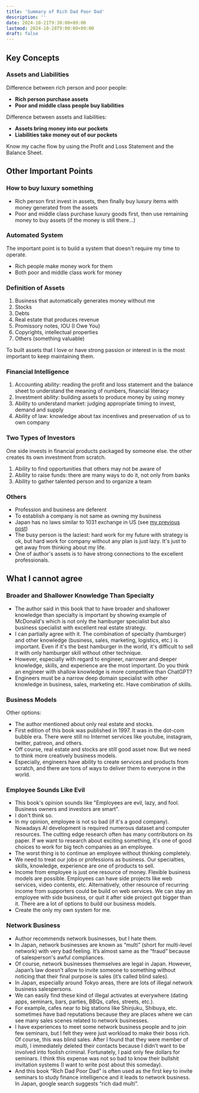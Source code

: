 ```yaml
---
title: 'Summary of Rich Dad Poor Dad'
description: ''
date: 2024-10-21T9:30:00+09:00
lastmod: 2024-10-28T9:00:00+09:00
draft: false
---
```


## Key Concepts

### Assets and Liabilities

Difference between rich person and poor people:

- **Rich person purchase assets**
- **Poor and middle class people buy liabilities**

Difference between assets and liabilities:

- **Assets bring money into our pockets**
- **Liabilities take money out of our pockets**

Know my cache flow by using the Profit and Loss Statement and the Balance Sheet.

## Other Important Points

### How to buy luxury something

- Rich person first invest in assets, then finally buy luxury items with money generated from the assets
- Poor and middle class purchase luxury goods first, then use remaining money to buy assets (if the money is still there...)

### Automated System

The important point is to build a system that doesn't require my time to operate.

- Rich people make money work for them
- Both poor and middle class work for money

### Definition of Assets

1. Business that automatically generates money without me
2. Stocks
3. Debts
4. Real estate that produces revenue
5. Promissory notes, IOU (I Owe You)
6. Copyrights, intellectual properties
7. Others (something valuable)

To built assets that I love or have strong passion or interest in is the most important to keep maintaining them.

### Financial Intelligence

1. Accounting ability: reading the profit and loss statement and the balance sheet to understand the meaning of numbers, financial literacy
2. Investment ability: building assets to produce money by using money
3. Ability to understand market: judging appropriate timing to invest, demand and supply
4. Ability of law: knowledge about tax incentives and preservation of us to own company

### Two Types of Investors

One side invests in financial products packaged by someone else. the other  creates its own investment from scratch.

1. Ability to find opportunities that others may not be aware of
2. Ability to raise funds: there are many ways to do it, not only from banks
3. Ability to gather talented person and to organize a team

### Others

- Profession and business are deferent
- To establish a company is not same as owning my business
- Japan has no laws similar to 1031 exchange in US (see [my previous post](https://tsuji.tech/no-1031-exchange-japan/))
- The busy person is the laziest: hard work for my future with strategy is ok, but hard work for company without any plan is just lazy. It's just to get away  from thinking about my life.
- One of author's assets is to have strong connections to the excellent professionals.

## What I cannot agree

### Broader and Shallower Knowledge Than Specialty

- The author said in this book that to have broader and shallower knowledge than specialty is important by showing example of McDonald's which is not only the hamburger specialist but also business specialist with excellent real estate strategy.
- I can partially agree with it. The combination of specialty (hamburger) and other knowledge (business, sales, marketing, logistics, etc.) is important. Even if it's the best hamburger in the world, it's difficult to sell it with only hamburger skill without other technique.
- However, especially with regard to engineer, narrower and deeper knowledge, skills, and experience are the most important. Do you think an engineer with shallow knowledge is more competitive than ChatGPT?
- Engineers must be a narrow deep domain specialist with other knowledge in business, sales, marketing etc. Have combination of skills.

### Business Models

Other options:

- The author mentioned about only real estate and stocks.
- First edition of this book was published in 1997. It was in the dot-com bubble era. There were still no Internet services like youtube, instagram, twitter, patreon, and others.
- Off course, real estate and stocks are still good asset now. But we need to think more creatively business models.
- Especially, engineers have ability to create services and products from scratch, and there are tons of ways to deliver them to everyone in the world.

### Employee Sounds Like Evil

- This book's opinion sounds like "Employees are evil, lazy, and fool. Business owners and investors are smart".
- I don't think so.
- In my opinion, employee is not so bad (if it's a good company). Nowadays AI development is required numerous dataset and computer resources. The cutting edge research often has many contributors on its paper. If we want to research about exciting something, it's one of good choices to work for big tech companies as an employee.
- The worst thing is to continue an employee without thinking completely.
- We need to treat our jobs or professions as business. Our specialties, skills, knowledge, experience are one of products to sell.
- Income from employee is just one resource of money. Flexible business models are possible. Employees can have side projects like web services, video contents, etc. Alternatively, other resource of recurring income from supporters could be build on web services. We can stay an employee with side business, or quit it after side project got bigger than it. There are a lot of options to build our business models.
- Create the only my own system for me.

### Network Business

- Author recommends network businesses, but I hate them.
- In Japan, network businesses are known as “multi” (short for multi-level network) with very bad feeling. It’s almost same as the “fraud” because of salesperson's awful compliances.
- Of course, network businesses themselves are legal in Japan. However, Japan’s law doesn’t allow to invite someone to something without noticing that their final purpose is sales (it’s called blind sales).
- In Japan, especially around Tokyo areas, there are lots of illegal network business salespersons.
- We can easily find these kind of illegal activates at everywhere (dating apps, seminars, bars, parties, BBQs, cafes, streets, etc.).
- For example, cafes near to big stations like Shinjuku, Shibuya, etc. sometimes have bad reputations because they are places where we can see many sales scenes related to network businesses. 
- I have experiences to meet some network business people and to join few seminars, but I felt they were just workload to make their boss rich. Of course, this was blind sales. After I found that they were member of multi, I immediately deleted their contacts because I didn’t want to be involved into foolish criminal. Fortunately, I paid only few dollars for seminars. I think this expense was not so bad to know their bullshit invitation systems (I want to write post about this someday).
- And this book “Rich Dad Poor Dad” is often used as the first key to invite seminars to study finance intelligence and it leads to network business. In Japan, google search suggests “rich dad multi”.

